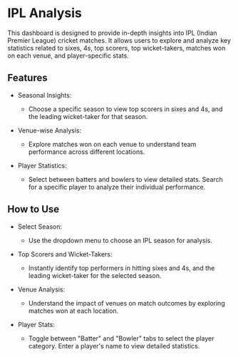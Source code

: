 # IPL Analysis

This dashboard is designed to provide in-depth insights into IPL (Indian Premier League) cricket matches. It allows users to explore and analyze key statistics related to sixes, 4s, top scorers, top wicket-takers, matches won on each venue, and player-specific stats.

## Features

- Seasonal Insights:
  - Choose a specific season to view top scorers in sixes and 4s, and the leading wicket-taker for that season.

- Venue-wise Analysis:
  - Explore matches won on each venue to understand team performance across different locations.

- Player Statistics:
  - Select between batters and bowlers to view detailed stats. Search for a specific player to analyze their individual performance.


## How to Use

- Select Season:
  - Use the dropdown menu to choose an IPL season for analysis.

- Top Scorers and Wicket-Takers:
  - Instantly identify top performers in hitting sixes and 4s, and the leading wicket-taker for the selected season.

- Venue Analysis:
  - Understand the impact of venues on match outcomes by exploring matches won at each location.

- Player Stats:
  - Toggle between "Batter" and "Bowler" tabs to select the player category. Enter a player's name to view detailed statistics.
